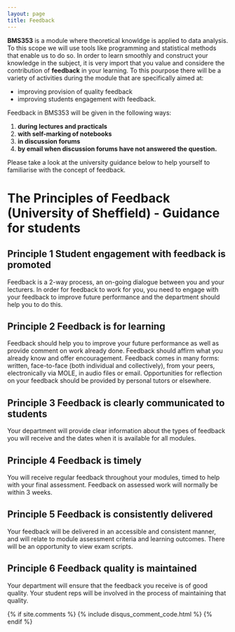 ```yaml
---
layout: page
title: Feedback
---
```

**BMS353** is a module where theoretical knowldge is applied to data analysis. To this scope we will use tools like programming and statistical methods that enable us to do so. In order to learn smoothly and construct your knowledge in the subject, it is very import that you value and considere the contribution of **feedback** in your learning. To this pourpose there will be a variety of activities during the module that are specifically aimed at:
    
* improving provision of quality feedback
* improving students engagement with feedback. 

Feedback in BMS353 will be given in the following ways:

1. **during lectures and practicals**
2. **with self-marking of notebooks**
3. **in discussion forums**
4. **by email when discussion forums have not answered the question.** 


Please take a look at the university guidance below to help yourself to familiarise with the concept of feedback. 

# The Principles of Feedback (University of Sheffield) - Guidance for students
 
## Principle 1 Student engagement with feedback is promoted 
Feedback is a 2-way process, an on-going dialogue between you and your lecturers. In order for feedback to work for you, you need to engage with your feedback to improve future performance and the department should help you to do this.

## Principle 2 Feedback is for learning 
Feedback should help you to improve your future performance as well as provide comment on work already done. Feedback should affirm what you already know and offer encouragement. Feedback comes in many forms: written, face-to-face (both individual and collectively), from your peers, electronically via MOLE, in audio files or email. Opportunities for reflection on your feedback should be provided by personal tutors or elsewhere.

## Principle 3 Feedback is clearly communicated to students 
Your department will provide clear information about the types of feedback you will receive and the dates when it is available for all modules.

## Principle 4 Feedback is timely 
You will receive regular feedback throughout your modules, timed to help with your final assessment. Feedback on assessed work will normally be within 3 weeks.

## Principle 5 Feedback is consistently delivered 
Your feedback will be delivered in an accessible and consistent manner, and will relate to module assessment criteria and learning outcomes. There will be an opportunity to view exam scripts.

## Principle 6 Feedback quality is maintained 
Your department will ensure that the feedback you receive is of good quality. Your student reps will be involved in the process of maintaining that quality.





{% if site.comments %}
{% include disqus_comment_code.html %}
{% endif %}
